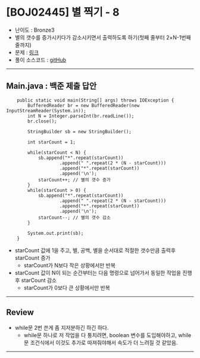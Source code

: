 # \[BOJ02445] 별 찍기 - 8

- 난이도 : Bronze3
- 별의 갯수를 증가시키다가 감소시키면서 출력하도록 하기(첫째 줄부터 2×N-1번째 줄까지)
- 문제 : <a href="https://www.acmicpc.net/problem/2445" target="_blank">링크</a>
- 풀이 소스코드 :  <a href="src/Main.java" target="_blank">gitHub</a>

---  

## Main.java : 백준 제출 답안
```
    public static void main(String[] args) throws IOException {
        BufferedReader br = new BufferedReader(new InputStreamReader(System.in));
        int N = Integer.parseInt(br.readLine());
        br.close();

        StringBuilder sb = new StringBuilder();

        int starCount = 1;

        while(starCount < N) {
            sb.append("*".repeat(starCount))
                    .append(" ".repeat(2 * (N - starCount)))
                    .append("*".repeat(starCount))
                    .append('\n');
            starCount++; // 별의 갯수 증가
        }
        while(starCount > 0) { 
            sb.append("*".repeat(starCount))
                    .append(" ".repeat(2 * (N - starCount)))
                    .append("*".repeat(starCount))
                    .append('\n');
            starCount--; // 별의 갯수 감소
        }

        System.out.print(sb);
    }
```
- starCount 값에 1을 주고, 별, 공백, 별을 순서대로 적절한 갯수만큼 출력후 starCount 증가
  - starCount가 N보다 작은 상황에서만 반복
- starCount 값이 N이 되는 순간부터는 다음 명령으로 넘어가서 동일한 작업을 진행후 starCount 감소
  - starCount가 0보다 큰 상황에서만 반복

---

## Review
- while문 2번 쓴게 좀 지저분하긴 하긴 하다.
  - while문 하나로 저 작업을 다 퉁치려면, boolean 변수를 도입해야하고, while문 조건식에서 이것도 추가로 따져줘야해서 속도가 더 느려질 것 같았음.

---